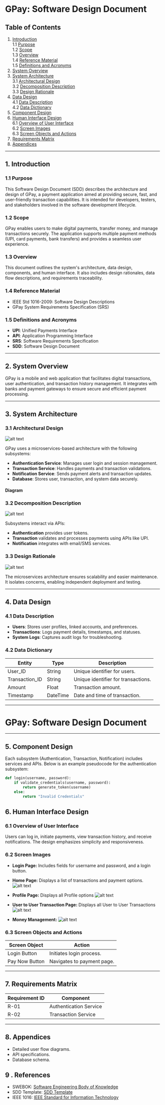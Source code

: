 # GPay: Software Design Document

## Table of Contents
1. [Introduction](#1-introduction)  
   1.1 [Purpose](#11-purpose)  
   1.2 [Scope](#12-scope)  
   1.3 [Overview](#13-overview)  
   1.4 [Reference Material](#14-reference-material)  
   1.5 [Definitions and Acronyms](#15-definitions-and-acronyms)  
2. [System Overview](#2-system-overview)  
3. [System Architecture](#3-system-architecture)  
   3.1 [Architectural Design](#31-architectural-design)  
   3.2 [Decomposition Description](#32-decomposition-description)  
   3.3 [Design Rationale](#33-design-rationale)  
4. [Data Design](#4-data-design)  
   4.1 [Data Description](#41-data-description)  
   4.2 [Data Dictionary](#42-data-dictionary)  
5. [Component Design](#5-component-design)  
6. [Human Interface Design](#6-human-interface-design)  
   6.1 [Overview of User Interface](#61-overview-of-user-interface)  
   6.2 [Screen Images](#62-screen-images)  
   6.3 [Screen Objects and Actions](#63-screen-objects-and-actions)  
7. [Requirements Matrix](#7-requirements-matrix)  
8. [Appendices](#8-appendices)  

---

## 1. Introduction

### 1.1 Purpose
This Software Design Document (SDD) describes the architecture and design of GPay, a payment application aimed at providing secure, fast, and user-friendly transaction capabilities. It is intended for developers, testers, and stakeholders involved in the software development lifecycle.

### 1.2 Scope
GPay enables users to make digital payments, transfer money, and manage transactions securely. The application supports multiple payment methods (UPI, card payments, bank transfers) and provides a seamless user experience.

### 1.3 Overview
This document outlines the system's architecture, data design, components, and human interface. It also includes design rationales, data flow descriptions, and requirements traceability.

### 1.4 Reference Material
- IEEE Std 1016-2009: Software Design Descriptions  
- GPay System Requirements Specification (SRS)  

### 1.5 Definitions and Acronyms
- **UPI**: Unified Payments Interface  
- **API**: Application Programming Interface  
- **SRS**: Software Requirements Specification  
- **SDD**: Software Design Document  

---

## 2. System Overview
GPay is a mobile and web application that facilitates digital transactions, user authentication, and transaction history management. It integrates with banks and payment gateways to ensure secure and efficient payment processing.

---

## 3. System Architecture

### 3.1 Architectural Design

![alt text](Diagrams/Design/a5.png)

GPay uses a microservices-based architecture with the following subsystems:  
- **Authentication Service**: Manages user login and session management.  
- **Transaction Service**: Handles payments and transaction validations.  
- **Notification Service**: Sends payment alerts and transaction updates.  
- **Database**: Stores user, transaction, and system data securely.  

#### Diagram

### 3.2 Decomposition Description
![alt text](Diagrams/Design/image-1.png)

Subsystems interact via APIs:  
- **Authentication** provides user tokens.  
- **Transaction** validates and processes payments using APIs like UPI.  
- **Notification** integrates with email/SMS services.  

### 3.3 Design Rationale
![alt text](Diagrams/Design/image-2.png)

The microservices architecture ensures scalability and easier maintenance. It isolates concerns, enabling independent deployment and testing.

---

## 4. Data Design

### 4.1 Data Description
- **Users**: Stores user profiles, linked accounts, and preferences.  
- **Transactions**: Logs payment details, timestamps, and statuses.  
- **System Logs**: Captures audit logs for troubleshooting.  

### 4.2 Data Dictionary
| **Entity**       | **Type**        | **Description**                      |  
|-------------------|-----------------|--------------------------------------|  
| User_ID          | String          | Unique identifier for users.         |  
| Transaction_ID   | String          | Unique identifier for transactions.  |  
| Amount           | Float           | Transaction amount.                  |  
| Timestamp        | DateTime        | Date and time of transaction.        |  

---

# GPay: Software Design Document

---

## 5. Component Design

Each subsystem (Authentication, Transaction, Notification) includes services and APIs. Below is an example pseudocode for the authentication subsystem:

```python
def login(username, password):
    if validate_credentials(username, password):
        return generate_token(username)
    else:
        return "Invalid Credentials"
```

## 6. Human Interface Design

### 6.1 Overview of User Interface
Users can log in, initiate payments, view transaction history, and receive notifications. The design emphasizes simplicity and responsiveness.

### 6.2 Screen Images
- **Login Page:** Includes fields for username and password, and a login button.  

- **Home Page:** Displays a list of transactions and payment options.
![alt text](Diagrams/Design/a4.png)

- **Profile Page:** Displays all Profile options
![alt text](Diagrams/Design/a1.png)

- **User to User Transaction Page:** Displays all User to User Transactions
![alt text](Diagrams/Design/a3.png)

- **Money Management:**
![alt text](Diagrams/Design/a2.png)

### 6.3 Screen Objects and Actions
| **Screen Object**  | **Action**                  |  
|---------------------|----------------------------|  
| Login Button       | Initiates login process.    |  
| Pay Now Button     | Navigates to payment page.  |  

---

## 7. Requirements Matrix

| **Requirement ID** | **Component**              |  
|---------------------|----------------------------|  
| R-01               | Authentication Service     |  
| R-02               | Transaction Service        |  

---

## 8. Appendices

- Detailed user flow diagrams.  
- API specifications.  
- Database schema.  

## 9 . References
- SWEBOK: [Software Engineering Body of Knowledge](https://www.computer.org/education/bodies-of-knowledge/software-engineering/v4)
- SDD Template: [SDD Template](https://wildart.github.io/MISG5020/standards/SDD_Template.pdf)
- IEEE 1016: [IEEE Standard for Information Technology](https://standards.ieee.org/ieee/1016/4502/)
